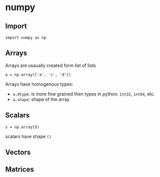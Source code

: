 # numpy

## Import
```
import numpy as np
```

## Arrays 
Arrays are usaually created form list of lists
```
a = np.array(['a', 'c', 'd'])
```

Arrays have homogenous types:
- `a.dtype`: is more fine grained then types in python: `ìnt32`, `int64`, etc.
- `a.shape`: shape of the array


## Scalars
```
s = np.array(5)
```
scalars have shape `()`

## Vectors

## Matrices
